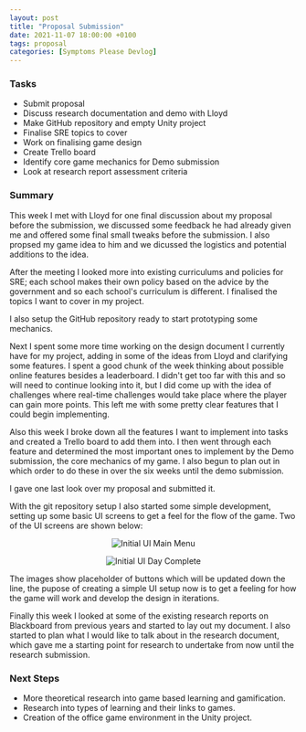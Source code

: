 ```yaml
---
layout: post
title: "Proposal Submission"
date: 2021-11-07 18:00:00 +0100
tags: proposal
categories: [Symptoms Please Devlog]
---
```


### Tasks
- Submit proposal
- Discuss research documentation and demo with Lloyd
- Make GitHub repository and empty Unity project
- Finalise SRE topics to cover
- Work on finalising game design
- Create Trello board
- Identify core game mechanics for Demo submission
- Look at research report assessment criteria

### Summary
This week I met with Lloyd for one final discussion about my proposal before the submission, we discussed some feedback he had already given me and offered some final small tweaks before the submission. I also propsed my game idea to him and we dicussed the logistics and potential additions to the idea.

After the meeting I looked more into existing curriculums and policies for SRE; each school makes their own policy based on the advice by the government and so each school's curriculum is different. I finalised the topics I want to cover in my project.

I also setup the GitHub repository ready to start prototyping some mechanics. 

Next I spent some more time working on the design document I currently have for my project, adding in some of the ideas from Lloyd and clarifying some features. I spent a good chunk of the week thinking about possible online features besides a leaderboard. I didn't get too far with this and so will need to continue looking into it, but I did come up with the idea of challenges where real-time challenges would take place where the player can gain more points. This left me with some pretty clear features that I could begin implementing.

Also this week I broke down all the features I want to implement into tasks and created a Trello board to add them into. I then went through each feature and determined the most important ones to implement by the Demo submission, the core mechanics of my game. I also begun to plan out in which order to do these in over the six weeks until the demo submission.

I gave one last look over my proposal and submitted it.

With the git repository setup I also started some simple development, setting up some basic UI screens to get a feel for the flow of the game. Two of the UI screens are shown below:

<p align="center">
  <img src="{{site.baseurl}}/assets/SymptomsPlease/initial-ui-main-menu.png" alt="Initial UI Main Menu"/>
</p>
<p align="center">
  <img src="{{site.baseurl}}/assets/SymptomsPlease/initial-ui-day-complete.png" alt="Initial UI Day Complete"/>
</p>

The images show placeholder of buttons which will be updated down the line, the pupose of creating a simple UI setup now is to get a feeling for how the game will work and develop the design in iterations.

Finally this week I looked at some of the existing research reports on Blackboard from previous years and started to lay out my document. I also started to plan what I would like to talk about in the research document, which gave me a starting point for research to undertake from now until the research submission.

### Next Steps
- More theoretical research into game based learning and gamification.
- Research into types of learning and their links to games.
- Creation of the office game environment in the Unity project.